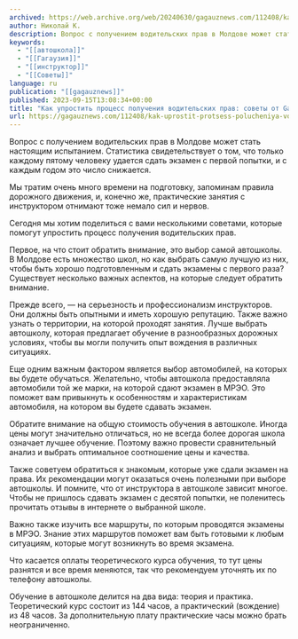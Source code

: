 ```yaml
---
archived: https://web.archive.org/web/20240630/gagauznews.com/112408/kak-uprostit-protsess-polucheniya-voditelskih-prav-sovety-ot-gagauznews.html
author: Николай К.
description: Вопрос с получением водительских прав в Молдове может стать настоящим испытанием. Статистика свидетельствует о том, что только каждому пятому человеку удается сдать экзамен с первой попытки, и с каждым годом это число снижается. Мы тратим очень много времени на подготовку, запоминам правила дорожного движения, и, конечно же, практические занятия с инструктором отнимают тоже немало сил и нервов. Сегодня мы хотим поделиться с вами несколькими советами, которые помогут упростить процесс получения водительских прав. Первое, на что стоит обратить внимание, это выбор самой автошколы. В Молдове есть множество школ, но как выбрать самую лучшую из них, чтобы быть хорошо подготовленным и сдать […]
keywords:
  - "[[автошкола]]"
  - "[[Гагаузия]]"
  - "[[инструктор]]"
  - "[[Советы]]"
language: ru
publication: "[[gagauznews]]"
published: 2023-09-15T13:08:34+00:00
title: "Как упростить процесс получения водительских прав: советы от Gagauznews"
url: https://gagauznews.com/112408/kak-uprostit-protsess-polucheniya-voditelskih-prav-sovety-ot-gagauznews.html
---
```


Вопрос с получением водительских прав в Молдове может стать настоящим испытанием. Статистика свидетельствует о том, что только каждому пятому человеку удается сдать экзамен с первой попытки, и с каждым годом это число снижается.

Мы тратим очень много времени на подготовку, запоминам правила дорожного движения, и, конечно же, практические занятия с инструктором отнимают тоже немало сил и нервов.

Сегодня мы хотим поделиться с вами несколькими советами, которые помогут упростить процесс получения водительских прав.

Первое, на что стоит обратить внимание, это выбор самой автошколы. В Молдове есть множество школ, но как выбрать самую лучшую из них, чтобы быть хорошо подготовленным и сдать экзамены с первого раза? Существует несколько важных аспектов, на которые следует обратить внимание.

Прежде всего, — на серьезность и профессионализм инструкторов. Они должны быть опытными и иметь хорошую репутацию. Также важно узнать о территории, на которой проходят занятия. Лучше выбрать автошколу, которая предлагает обучение в разнообразных дорожных условиях, чтобы вы могли получить опыт вождения в различных ситуациях.

Еще одним важным фактором является выбор автомобилей, на которых вы будете обучаться. Желательно, чтобы автошкола предоставляла автомобили той же марки, на которой сдают экзамен в МРЭО. Это поможет вам привыкнуть к особенностям и характеристикам автомобиля, на котором вы будете сдавать экзамен.

Обратите внимание на общую стоимость обучения в автошколе. Иногда цены могут значительно отличаться, но не всегда более дорогая школа означает лучшее обучение. Поэтому важно провести сравнительный анализ и выбрать оптимальное соотношение цены и качества.

Также советуем обратиться к знакомым, которые уже сдали экзамен на права. Их рекомендации могут оказаться очень полезными при выборе автошколы. И помните, что от инструктора в автошколе зависит многое. Чтобы не пришлось сдавать экзамен с десятой попытки, не поленитесь прочитать отзывы в интернете о выбранной школе.

Важно также изучить все маршруты, по которым проводятся экзамены в МРЭО. Знание этих маршрутов поможет вам быть готовыми к любым ситуациям, которые могут возникнуть во время экзамена.

Что касается оплаты теоретического курса обучения, то тут цены разнятся и все время меняются, так что рекомендуем уточнять их по телефону автошколы.

Обучение в автошколе делится на два вида: теория и практика. Теоретический курс состоит из 144 часов, а практический (вождение) из 48 часов. За дополнительную плату практические часы можно брать неограниченно.